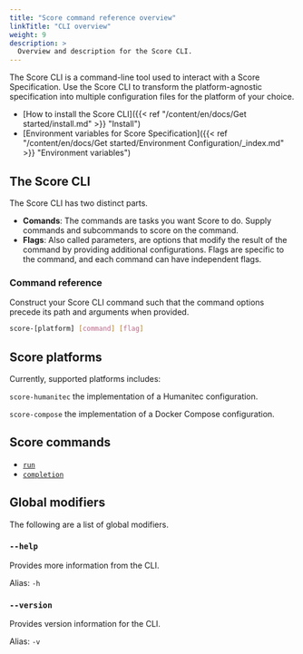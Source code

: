 ```yaml
---
title: "Score command reference overview"
linkTitle: "CLI overview"
weight: 9
description: >
  Overview and description for the Score CLI.
---
```


The Score CLI is a command-line tool used to interact with a Score Specification. Use the Score CLI to transform the platform-agnostic specification into multiple configuration files for the platform of your choice.

- [How to install the Score CLI]({{< ref "/content/en/docs/Get started/install.md" >}} "Install")
- [Environment variables for Score Specification]({{< ref "/content/en/docs/Get started/Environment Configuration/_index.md" >}} "Environment variables")

## The Score CLI

The Score CLI has two distinct parts.

- **Comands**: The commands are tasks you want Score to do. Supply commands and subcommands to score on the command.
- **Flags**: Also called parameters, are options that modify the result of the command by providing additional configurations. Flags are specific to the command, and each command can have independent flags.

### Command reference

Construct your Score CLI command such that the command options precede its path and arguments when provided.

```bash
score-[platform] [command] [flag]
```

## Score platforms

Currently, supported platforms includes:

`score-humanitec` the implementation of a Humanitec configuration.

`score-compose` the implementation of a Docker Compose configuration.

## Score commands

- [`run`]()
- [`completion`]()

## Global modifiers

The following are a list of global modifiers.

### `--help`

Provides more information from the CLI.

Alias: `-h`

### `--version`

Provides version information for the CLI.

Alias: `-v`
